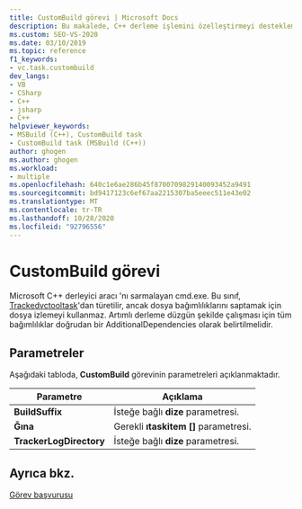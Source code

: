 ```yaml
---
title: CustomBuild görevi | Microsoft Docs
description: Bu makalede, C++ derleme işlemini özelleştirmeyi desteklemek için MSBuild tarafından kullanılan MSBuild CustomBuild görevi açıklanır.
ms.custom: SEO-VS-2020
ms.date: 03/10/2019
ms.topic: reference
f1_keywords:
- vc.task.custombuild
dev_langs:
- VB
- CSharp
- C++
- jsharp
- C++
helpviewer_keywords:
- MSBuild (C++), CustomBuild task
- CustomBuild task (MSBuild (C++))
author: ghogen
ms.author: ghogen
ms.workload:
- multiple
ms.openlocfilehash: 640c1e6ae286b45f8700709829140093452a9491
ms.sourcegitcommit: bd9417123c6ef67aa2215307ba5eeec511e43e02
ms.translationtype: MT
ms.contentlocale: tr-TR
ms.lasthandoff: 10/28/2020
ms.locfileid: "92796556"
---
```

# <a name="custombuild-task"></a>CustomBuild görevi

Microsoft C++ derleyici aracı 'nı sarmalayan cmd.exe. Bu sınıf, [Trackedvctooltask](../msbuild/trackedvctooltask-base-class.md)'dan türetilir, ancak dosya bağımlılıklarını saptamak için dosya izlemeyi kullanmaz. Artımlı derleme düzgün şekilde çalışması için tüm bağımlılıklar doğrudan bir AdditionalDependencies olarak belirtilmelidir.

## <a name="parameters"></a>Parametreler

Aşağıdaki tabloda, **CustomBuild** görevinin parametreleri açıklanmaktadır.

|Parametre|Açıklama|
|---------------|-----------------|
|**BuildSuffix**|İsteğe bağlı **dize** parametresi.|
|**Ğına**|Gerekli **ıtaskitem []** parametresi.|
|**TrackerLogDirectory**|İsteğe bağlı **dize** parametresi.|

## <a name="see-also"></a>Ayrıca bkz.

[Görev başvurusu](../msbuild/msbuild-task-reference.md)
